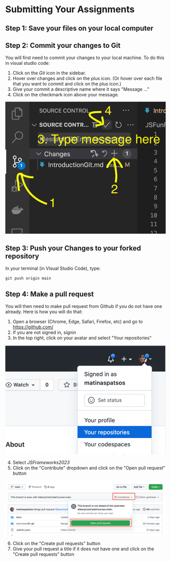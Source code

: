 # Submitting Your Assignments

## Step 1: Save your files on your local computer

## Step 2: Commit your changes to Git

You will first need to commit your changes to your local machine. To do this in visual studio code:

1. Click on the _Git_ icon in the sidebar.
2. Hover over changes and click on the plus icon. (Or hover over each file that you want to commit and click on the plus icon.)
3. Give your commit a descriptive name where it says "Message ..."
4. Click on the checkmark icon above your message.

![Make a git commit in Visual Studio Code](img/git-commit.png)

## Step 3: Push your Changes to your forked repository

In your terminal (in Visual Studio Code), type:

```
git push origin main
```

## Step 4: Make a pull request

You will then need to make pull request from Github if you do not have one already. Here is how you will do that:

1. Open a browser (Chrome, Edge, Safari, Firefox, etc) and go to https://github.com/
2. If you are not signed in, signin
3. In the top right, click on your avatar and select "Your repositories"

![Open your repositories in Github](img/git-your-repositories.png)

4. Select _JSFrameworks2023_
5. Click on the "Contribute" dropdown and click on the "Open pull request" button

![Opening a pull request](img/open-pull-request.png)

6. Click on the "Create pull requests" button
7. Give your pull request a title if it does not have one and click on the "Create pull requests" button
